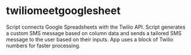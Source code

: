 twiliomeetgooglesheet
=====================

Script connects Google Spreadsheets with the Twilio API. Script generates a custom SMS message based on column data and sends a tailored SMS message to the user based on their inputs. App uses a block of Twilio numbers for faster processing.


